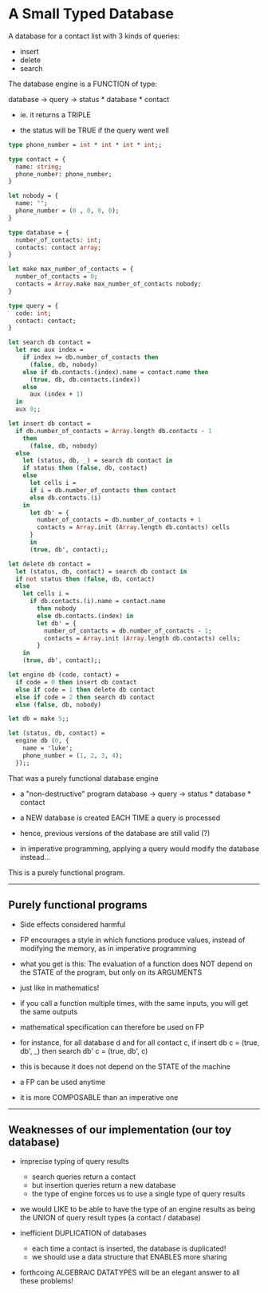 # A Small Typed Database

A database for a contact list with 3 kinds of queries:
- insert
- delete
- search

The database engine is a FUNCTION of type:

database -> query -> status * database * contact

- ie. it returns a TRIPLE

- the status will be TRUE if the query went well

```ocaml
type phone_number = int * int * int * int;;

type contact = {
  name: string;
  phone_number: phone_number;
}

let nobody = {
  name: "";
  phone_number = (0 , 0, 0, 0);
}

type database = {
  number_of_contacts: int;
  contacts: contact array;
}

let make max_number_of_contacts = {
  number_of_contacts = 0;
  contacts = Array.make max_number_of_contacts nobody;
}

type query = {
  code: int;
  contact: contact;
}

let search db contact =
  let rec aux index =
    if index >= db.number_of_contacts then
      (false, db, nobody)
    else if db.contacts.(index).name = contact.name then
      (true, db, db.contacts.(index))
    else
      aux (index + 1)
  in
  aux 0;;

let insert db contact =
  if db.number_of_contacts = Array.length db.contacts - 1
    then
      (false, db, nobody)
  else
    let (status, db, _) = search db contact in
    if status then (false, db, contact)
    else
      let cells i =
      if i = db.number_of_contacts then contact
      else db.contacts.(i)
    in
      let db' = {
        number_of_contacts = db.number_of_contacts + 1
        contacts = Array.init (Array.length db.contacts) cells
      }
      in
      (true, db', contact);;

let delete db contact =
  let (status, db, contact) = search db contact in
  if not status then (false, db, contact)
  else
    let cells i =
      if db.contacts.(i).name = contact.name
        then nobody
        else db.contacts.(index) in
        let db' = {
          number_of_contacts = db.number_of_contacts - 1;
          contacts = Array.init (Array.length db.contacts) cells;
        }
    in
    (true, db', contact);;

let engine db (code, contact) =
  if code = 0 then insert db contact
  else if code = 1 then delete db contact
  else if code = 2 then search db contact
  else (false, db, nobody)

let db = make 5;;

let (status, db, contact) =
  engine db (0, {
    name = 'luke';
    phone_number = (1, 2, 3, 4);
  });;


```

That was a purely functional database engine
- a "non-destructive" program
  database -> query -> status * database * contact
- a NEW database is created EACH TIME a query is processed
- hence, previous versions of the database are still valid (?)

- in imperative programming, applying a query would modify the database instead...


This is a purely functional program.

------------------------------------------------------------
## Purely functional programs
- Side effects considered harmful

- FP encourages a style in which functions produce values,
  instead of modifying the memory, as in imperative programming


- what you get is this: The evaluation of a function does NOT
  depend on the STATE of the program, but only on its ARGUMENTS
- just like in mathematics!

- if you call a function multiple times, with the same inputs,
  you will get the same outputs

- mathematical specification can therefore be used on FP

- for instance, for all database d and for all contact c,
  if insert db c = (true, db', _)
  then search db' c = (true, db', c)

- this is because it does not depend on the STATE of the machine
- a FP can be used anytime

- it is more COMPOSABLE than an imperative one

------------------------------------------------------------
## Weaknesses of our implementation (our toy database)
- imprecise typing of query results
  - search queries return a contact
  - but insertion queries return a new database
  - the type of engine forces us to use a single type of query results

- we would LIKE to be able to have the type of an engine results as
  being the UNION of query result types (a contact / database)

- inefficient DUPLICATION of databases
  - each time a contact is inserted, the database is duplicated!
  - we should use a data structure that ENABLES more sharing

- forthcoing ALGEBRAIC DATATYPES will be an elegant answer to
  all these problems!